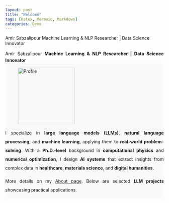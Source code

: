 ```yaml
---
layout: post
title: "Welcome"
tags: [Katex, Mermaid, Markdown]
categories: Demo
---
```

Amir Sabzalipour
Machine Learning & NLP Researcher | Data Science Innovator
<div style="text-align: justify; line-height:1.5;">
  Amir Sabzalipour  
  <b>Machine Learning & NLP Researcher | Data Science Innovator</b>  
</div>
<div class="container mt-4 position-relative" style="
  background-color: #f8f9fa;
  border-radius: 12px;
  overflow: hidden;
">
  <div class="row align-items-start g-0 py-5">
    <!-- Image Column -->
    <div class="col-lg-3 text-center px-4">
      <figure class="mb-4">
        <img src="{{ '/assets/img/amir.jpg' | relative_url }}"
             alt="Profile"
             class="img-fluid rounded-circle shadow"
             style="width: 180px; height: 180px; object-fit: cover;">
      </figure>
    </div>
       <!-- Content Column -->
    <div class="col-lg-9 ps-lg-4 pe-lg-5">
      <div style="text-align: justify; line-height: 2;" class="mb-4">
        <p class="mb-4">
          I specialize in <b>large language models (LLMs)</b>, <b>natural language processing</b>, and <b>machine learning</b>, applying them to <b>real-world problem-solving</b>. With a <b>Ph.D.-level</b> background in <b>computational physics</b> and <b>numerical optimization</b>, I design <b>AI systems</b> that extract insights from complex data in <b>healthcare</b>, <b>materials science</b>, and <b>digital humanities</b>.
   </p>
        <p>
          More details on my <a href="/about/" class="text-decoration-none border-bottom border-secondary">About page</a>. Below are selected <b>LLM projects</b> showcasing practical applications.
        </p>
      </div>
    </div>
  </div>
</div>

